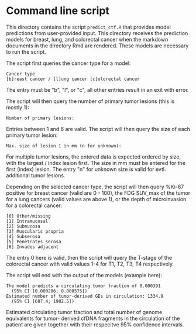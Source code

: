 # Command line script

This directory contains the script `predict_ctf.R` that provides model predictions
from user-provided input. This directory receives the prediction models for
breast, lung, and colorectal cancer when the markdown documents in the directory
Rmd are rendered. These models are necessary to run the script.

The script first queries the cancer type for a model:

```
Cancer type
[b]reast cancer / [l]ung cancer [c]olorectal cancer
```

The entry must be "b", "l", or "c", all other entries result in an exit with
error.

The script will then query the number of primary tumor lesions (this is mostly
1):

```
Number of primary lesions: 
```

Entries between 1 and 6 are valid. The script will then query the size of each
primary tumor lesion:

```
Max. size of lesion 1 in mm (n for unknown): 
```

For multiple tumor lesions, the entered data is expected ordered by size, with
the largest / index lesion first. The size in mm must be entered for the first
(index) lesion. The entry "n" for unknown size is valid for evtl. additional tumor
lesions.

Depending on the selected cancer type, the script will then query %Ki-67 positive
for breast cancer (valid are 0 - 100), the FDG SUV_max of the tumor for a
lung cancers (valid values are above 1), or the depth of microinvasion for a
colorectal cancer:

```
[0] Other/missing
[1] Intramucosal
[2] Submucosa
[3] Muscularis propria
[4] Subserosa
[5] Penetrates serosa
[6] Invades adjacent
```

The entry 0 here is valid, then the script will query the T-stage of the
colorectal cancer with valid values 1-4 for T1, T2, T3, T4 respectively.

The script will end with the output of the models (example here):

```
The model predicts a circulating tumor fraction of 0.000391
  (95% CI [0.000206; 0.000575])
Estimated number of tumor-derived GEs in circulation: 1334.9
  (95% CI [687.4; 1982.5])
```

Estimated circulating tumor fraction and total number of genome equivalents for tumor-
derived cfDNA fragments in the circulation of the patient are given together with
their respecitve 95% confidence intervals.
